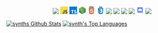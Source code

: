 <p align='center'>
  <img src="https://avatars.githubusercontent.com/u/47870580?s=460&u=368fdac5317427a8fbb876522613f7b73cbbb988&v=4"
       <br>
  <code><img height="20" src="https://raw.githubusercontent.com/github/explore/master/topics/javascript/javascript.png"></code>
  <code><img height="20" src="https://raw.githubusercontent.com/github/explore/master/topics/typescript/typescript.png"></code>
  <code><img height="20" src="https://raw.githubusercontent.com/github/explore/master/topics/nodejs/nodejs.png"></code>
  <code><img height="20" src="https://raw.githubusercontent.com/github/explore/master/topics/html/html.png"></code>
  <code><img height="20" src="https://raw.githubusercontent.com/github/explore/master/topics/css/css.png"></code>
  <code><img height="20" src="https://code.visualstudio.com/favicon.ico"></code>
  <code><img height="20" src="https://seeklogo.com/images/W/windows-10-icon-logo-5BC5C69712-seeklogo.com.png"></code>
  <code><img height="20" src="https://git-scm.com/images/logos/downloads/Git-Icon-1788C.png"></code>
  <code><img height="20" src="https://simpleicons.org/icons/github.svg"></code>
  <code><img height="20" src="https://raw.githubusercontent.com/github/explore/master/topics/discord/discord.png"></code>
  <code><img height="20" src="https://cdn.discordapp.com/emojis/735928635181105262.png?v=1"></code>

  [![synths Github Stats](https://github-readme-stats.vercel.app/api?username=synthicy&count_private=true&bg_color=010012&title_color=d483bd&text_color=d483bd&show_icons=true&theme=dark)](https://github.com/anuraghazra/github-readme-stats)
[![synth's Top Languages](https://github-readme-stats.vercel.app/api/top-langs/?username=synthicy&bg_color=010012&title_color=d483bd&text_color=d483bd&layout=compact&count_private=true&show_icons=true&theme=dark)](https://github.com/anuraghazra/github-readme-stats)
</p>

